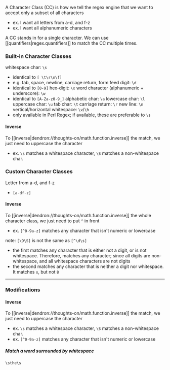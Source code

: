 
A Character Class (CC) is how we tell the regex engine that we want to accept only a subset of all characters
- ex. I want all letters from a-d, and f-z
- ex. I want all alphanumeric characters

A CC stands in for a single character. We can use [[quantifiers|regex.quantifiers]] to match the CC multiple times.

### Built-in Character Classes
whitespace char: `\s`
- identical to `[ \t\r\n\f]`
- e.g. tab, space, newline, carriage return, form feed
digit: `\d`
- identical to `[0-9]`
hex-digit: `\x`
word character (alphanumeric + underscore): `\w`
- identical to `[A-Za-z0-9_]`
alphabetic char: `\a`
lowercase char: `\l`
uppercase char: `\u`
tab char: `\t`
carriage return: `\r`
new line: `\n`
vertical/horizontal whitespace: `\v`/`\h`
- only available in Perl Regex; if available, these are preferable to `\s`

#### Inverse
To [[inverse|dendron://thoughts-on/math.function.inverse]] the match, we just need to uppercase the character
- ex. `\s` matches a whitespace character, `\S` matches a non-whitespace char.

### Custom Character Classes
Letter from a-d, and f-z
- `[a-df-z]`

#### Inverse
To [[inverse|dendron://thoughts-on/math.function.inverse]] the whole character class, we just need to put `^` in front
- ex. `[^0-9a-z]` matches any character that isn't numeric or lowercase

note: `[\D\S]` is not the same as `[^\d\s]`
- the first matches any character that is either not a digit, or is not whitespace. Therefore, matches any character; since all digits are non-whitespace, and all whitespace characters are not digits
- the second matches any character that is neither a digit nor whitespace. It matches `x`, but not `8`

* * *

### Modifications

#### Inverse
To [[inverse|dendron://thoughts-on/math.function.inverse]] the match, we just need to uppercase the character
- ex. `\s` matches a whitespace character, `\S` matches a non-whitespace char.
- ex. `[^0-9a-z]` matches any character that isn't numeric or lowercase

##### Match a word surrounded by whitespace
`\sthe\s`
